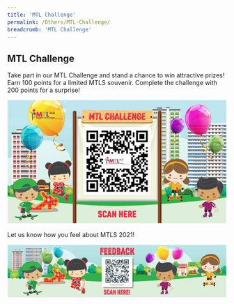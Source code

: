 ```yaml
---
title: 'MTL Challenge'
permalink: /Others/MTL-Challenge/
breadcrumb: 'MTL Challenge'
---
```


<html>
<body>
<style>
  img {
    height: auto;
    max-width: 100%;
}
</style>
<!-- Global site tag (gtag.js) - Google Ads: 726049306 -->
<script async src="https://www.googletagmanager.com/gtag/js?id=AW-726049306"></script>
<script>
  window.dataLayer = window.dataLayer || [];
  function gtag(){dataLayer.push(arguments);}
  gtag('js', new Date());

  gtag('config', 'AW-726049306');
</script>
<h2 style="display:block;">MTL Challenge</h2>
<p style="display:block;">Take part in our MTL Challenge and stand a chance to win attractive prizes!<br/>
Earn 100 points for a limited MTLS souvenir. Complete the challenge with 200 points for a surprise! </p>
<img src="/images/Picture1.jpg" style="display:inline-block;"><br/>
<p style="display:block;">Let us know how you feel about MTLS 2021! </p>
<img src="/images/Feedback.jpg" style="display:inline-block;">

</body>
</html>
